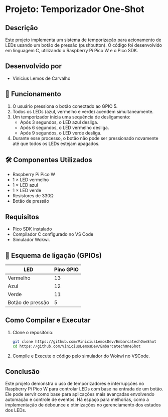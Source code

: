 # Projeto: Temporizador One-Shot

## Descrição
Este projeto implementa um sistema de temporização para acionamento de LEDs usando um botão de pressão (pushbutton). O código foi desenvolvido em linguagem C, utilizando o Raspberry Pi Pico W e o Pico SDK.

## Desenvolvido por
- Vinicius Lemos de Carvalho 

## 📌 Funcionamento
1. O usuário pressiona o botão conectado ao GPIO 5.
2. Todos os LEDs (azul, vermelho e verde) acendem simultaneamente.
3. Um temporizador inicia uma sequência de desligamento:
   - Após 3 segundos, o LED azul desliga.
   - Após 6 segundos, o LED vermelho desliga.
   - Após 9 segundos, o LED verde desliga.
4. Durante esse processo, o botão não pode ser pressionado novamente até que todos os LEDs estejam apagados.

## 🛠 Componentes Utilizados
- Raspberry Pi Pico W
- 1 × LED vermelho
- 1 × LED azul
- 1 × LED verde
- Resistores de 330Ω
- Botão de pressão 

## Requisitos
- Pico SDK instalado
- Compilador C configurado no VS Code
- Simulador Wokwi.

## 📌 Esquema de ligação (GPIOs)

| LED             | Pino GPIO    |
|-----------------|--------------|
| Vermelho            | 13       |
| Azul                | 12       |
| Verde               | 11       |
| Botão de pressão    | 5        |

## Como Compilar e Executar
1. Clone o repositório:
   ```sh
   git clone https://github.com/ViniciusLemosDev/EmbarcatechOneShot
   cd https://github.com/ViniciusLemosDev/EmbarcatechOneShot
   ```
3. Compile e Execute o código pelo simulador do Wokwi no VSCode.

## Conclusão

Este projeto demonstra o uso de temporizadores e interrupções no Raspberry Pi Pico W para controlar LEDs com base na entrada de um botão. Ele pode servir como base para aplicações mais avançadas envolvendo automação e controle de eventos. Há espaço para melhorias, como a implementação de debounce e otimizações no gerenciamento dos estados dos LEDs.
